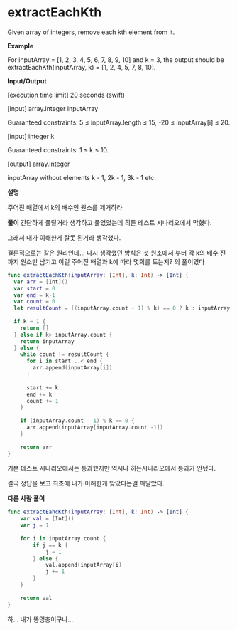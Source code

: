 # extractEachKth

Given array of integers, remove each kth element from it.

**Example**

For inputArray = [1, 2, 3, 4, 5, 6, 7, 8, 9, 10] and k = 3, the output should be
extractEachKth(inputArray, k) = [1, 2, 4, 5, 7, 8, 10].

**Input/Output**

[execution time limit] 20 seconds (swift)

[input] array.integer inputArray

Guaranteed constraints:
5 ≤ inputArray.length ≤ 15,
-20 ≤ inputArray[i] ≤ 20.

[input] integer k

Guaranteed constraints:
1 ≤ k ≤ 10.

[output] array.integer

inputArray without elements k - 1, 2k - 1, 3k - 1 etc.

**설명**

주어진 배열에서 k의 배수인 원소를 제거하라

**풀이**
간단하게 풀릴거라 생각하고 풀었었는데 히든 테스트 시나리오에서 막혔다.

그래서 내가 이해한게 잘못 된거라 생각했다.

결론적으로는 같은 원리인데... 다시 생각했던 방식은 첫 원소에서 부터 각 k의 배수 전 까지 원소만 남기고 이걸 주어진 배열과 k에 따라 몇회를 도는지? 의 풀이였다

```swift
func extractEachKth(inputArray: [Int], k: Int) -> [Int] {
  var arr = [Int]()
  var start = 0
  var end = k-1
  var count = 0
  let resultCount = ((inputArray.count - 1) % k) == 0 ? k : inputArray.count/2
  
  if k = 1 {
    return []
  } else if k> inputArray.count {
    return inputArray
  } else {
    while count != resultCount {
      for i in start ..< end {
        arr.append(inputArray[i])
      }
      
      start += k
      end += k
      count += 1
    }
    
    if (inputArray.count - 1) % k == 0 {
      arr.append(inputArray[inputArray.count -1])
    }
    
    return arr
}

```

기본 테스트 시나리오에서는 통과했지만 역시나 히든시나리오에서 통과가 안됐다.

결국 정답을 보고 최초에 내가 이해한게 맞았다는걸 깨달았다.


**다른 사람 풀이**

```swift
func extractEahcKth(inputArray: [Int], k: Int) -> [Int] {
    var val = [Int]()
    var j = 1
    
    for i in inputArray.count {
        if j == k {
            j = 1
        } else {
            val.append(inputArray[i)
            j += 1
        }
    }
    
    return val
}
```

하... 내가 똥멍충이구나...